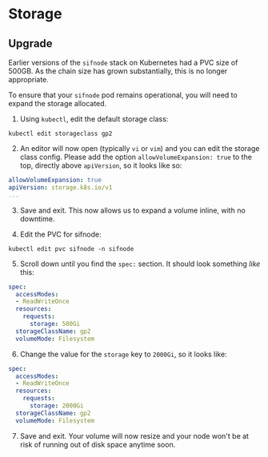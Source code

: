 # Storage

## Upgrade

Earlier versions of the `sifnode` stack on Kubernetes had a PVC size of 500GB. As the chain size has grown substantially, this is no longer appropriate.

To ensure that your `sifnode` pod remains operational, you will need to expand the storage allocated.

1. Using `kubectl`, edit the default storage class:

```console
kubectl edit storageclass gp2
```

2. An editor will now open (typically `vi` or `vim`) and you can edit the storage class config. Please add the option `allowVolumeExpansion: true` to the top, directly above `apiVersion`, so it looks like so:

```yaml
allowVolumeExpansion: true
apiVersion: storage.k8s.io/v1
...
```

3. Save and exit. This now allows us to expand a volume inline, with no downtime.

4. Edit the PVC for sifnode:

```console
kubectl edit pvc sifnode -n sifnode
```

5. Scroll down until you find the `spec:` section. It should look something *like* this:

```yaml
spec:
  accessModes:
  - ReadWriteOnce
  resources:
    requests:
      storage: 500Gi
  storageClassName: gp2
  volumeMode: Filesystem
```

6. Change the value for the `storage` key to `2000Gi`, so it looks like:

```yaml
spec:
  accessModes:
  - ReadWriteOnce
  resources:
    requests:
      storage: 2000Gi
  storageClassName: gp2
  volumeMode: Filesystem
```

7. Save and exit. Your volume will now resize and your node won't be at risk of running out of disk space anytime soon.
